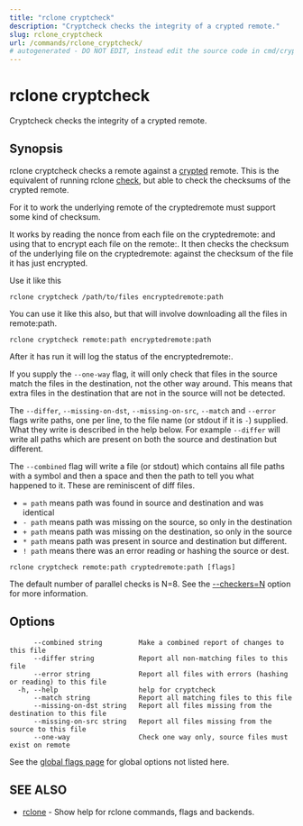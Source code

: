 ```yaml
---
title: "rclone cryptcheck"
description: "Cryptcheck checks the integrity of a crypted remote."
slug: rclone_cryptcheck
url: /commands/rclone_cryptcheck/
# autogenerated - DO NOT EDIT, instead edit the source code in cmd/cryptcheck/ and as part of making a release run "make commanddocs"
---
```

# rclone cryptcheck

Cryptcheck checks the integrity of a crypted remote.

## Synopsis


rclone cryptcheck checks a remote against a [crypted](/crypt/) remote.
This is the equivalent of running rclone [check](/commands/rclone_check/),
but able to check the checksums of the crypted remote.

For it to work the underlying remote of the cryptedremote must support
some kind of checksum.

It works by reading the nonce from each file on the cryptedremote: and
using that to encrypt each file on the remote:.  It then checks the
checksum of the underlying file on the cryptedremote: against the
checksum of the file it has just encrypted.

Use it like this

    rclone cryptcheck /path/to/files encryptedremote:path

You can use it like this also, but that will involve downloading all
the files in remote:path.

    rclone cryptcheck remote:path encryptedremote:path

After it has run it will log the status of the encryptedremote:.

If you supply the `--one-way` flag, it will only check that files in
the source match the files in the destination, not the other way
around. This means that extra files in the destination that are not in
the source will not be detected.

The `--differ`, `--missing-on-dst`, `--missing-on-src`, `--match`
and `--error` flags write paths, one per line, to the file name (or
stdout if it is `-`) supplied. What they write is described in the
help below. For example `--differ` will write all paths which are
present on both the source and destination but different.

The `--combined` flag will write a file (or stdout) which contains all
file paths with a symbol and then a space and then the path to tell
you what happened to it. These are reminiscent of diff files.

- `= path` means path was found in source and destination and was identical
- `- path` means path was missing on the source, so only in the destination
- `+ path` means path was missing on the destination, so only in the source
- `* path` means path was present in source and destination but different.
- `! path` means there was an error reading or hashing the source or dest.


```
rclone cryptcheck remote:path cryptedremote:path [flags]
```

The default number of parallel checks is N=8. See the [--checkers=N](/docs/#checkers-n) option
for more information.

## Options

```
      --combined string         Make a combined report of changes to this file
      --differ string           Report all non-matching files to this file
      --error string            Report all files with errors (hashing or reading) to this file
  -h, --help                    help for cryptcheck
      --match string            Report all matching files to this file
      --missing-on-dst string   Report all files missing from the destination to this file
      --missing-on-src string   Report all files missing from the source to this file
      --one-way                 Check one way only, source files must exist on remote
```

See the [global flags page](/flags/) for global options not listed here.

## SEE ALSO

* [rclone](/commands/rclone/)	 - Show help for rclone commands, flags and backends.

